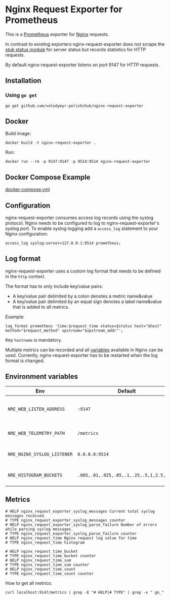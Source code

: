 # Nginx Request Exporter for Prometheus

This is a [Prometheus](https://prometheus.io/) exporter for [Nginx](http://nginx.org/) requests. 

In contrast to existing exporters nginx-request-exporter does *not* scrape the [stub status module](http://nginx.org/en/docs/http/ngx_http_stub_status_module.html) for server status but records statistics for HTTP requests.

By default nginx-request-exporter listens on port 9147 for HTTP requests.

## Installation

### Using `go get`

```shell script
go get github.com/volodymyr-polishchuk/nginx-request-exporter
```

## Docker

Build image:
```shell script
docker build -t nginx-request-exporter .
```

Run:
```
docker run --rm -p 9147:9147 -p 9514:9514 nginx-request-exporter
```

## Docker Compose Example

[docker-compose.yml](docker-compose.yml)

## Configuration

nginx-request-exporter consumes access log records using the syslog protocol. Nginx needs to be configured to log to nginx-request-exporter's syslog port. To enable syslog logging add a `access_log` statement to your Nginx configuration:

```
access_log syslog:server=127.0.0.1:9514 prometheus;
```

## Log format

nginx-request-exporter uses a custom log format that needs to be defined in the `http` context.

The format has to only include key/value pairs:

* A key/value pair delimited by a colon denotes a metric name&value
* A key/value pair delimited by an equal sign denotes a label name&value that is added to all metrics.

Example:

```
log_format prometheus 'time:$request_time status=$status host="$host" method="$request_method" upstream="$upstream_addr"';
```

Key `hostname` is mandatory.

Multiple metrics can be recorded and all [variables](http://nginx.org/en/docs/varindex.html) available in Nginx can be used. 
Currently, nginx-request-exporter has to be restarted when the log format is changed.

## Environment variables

| Env                         | Default                                  | Description                                          |
|-----------------------------|------------------------------------------|------------------------------------------------------|
| `NRE_WEB_LISTEN_ADDRESS`    | `:9147`                                  | Address to listen on for web interface and telemetry |
| `NRE_WEB_TELEMETRY_PATH`    | `/metrics`                               | Path under which to expose metrics                   |
| `NRE_NGINX_SYSLOG_LISTENER` | `0.0.0.0:9514`                           | Syslog listen address/socket for Nginx               |
| `NRE_HISTOGRAM_BUCKETS`     | `.005,.01,.025,.05,.1,.25,.5,1,2.5,5,10` | Buckets for the Prometheus histogram                 |

## Metrics

```text
# HELP nginx_request_exporter_syslog_messages Current total syslog messages received.
# TYPE nginx_request_exporter_syslog_messages counter
# HELP nginx_request_exporter_syslog_parse_failure Number of errors while parsing syslog messages.
# TYPE nginx_request_exporter_syslog_parse_failure counter
# HELP nginx_request_time Nginx request log value for time
# TYPE nginx_request_time histogram

# HELP nginx_request_time_bucket
# TYPE nginx_request_time_bucket counter
# HELP nginx_request_time_sum
# TYPE nginx_request_time_sum counter
# HELP nginx_request_time_count
# TYPE nginx_request_time_count counter
```

How to get all metrics:
```shell script
curl localhost:9147/metrics | grep -E "# HELP|# TYPE" | grep -v " go_"
```
